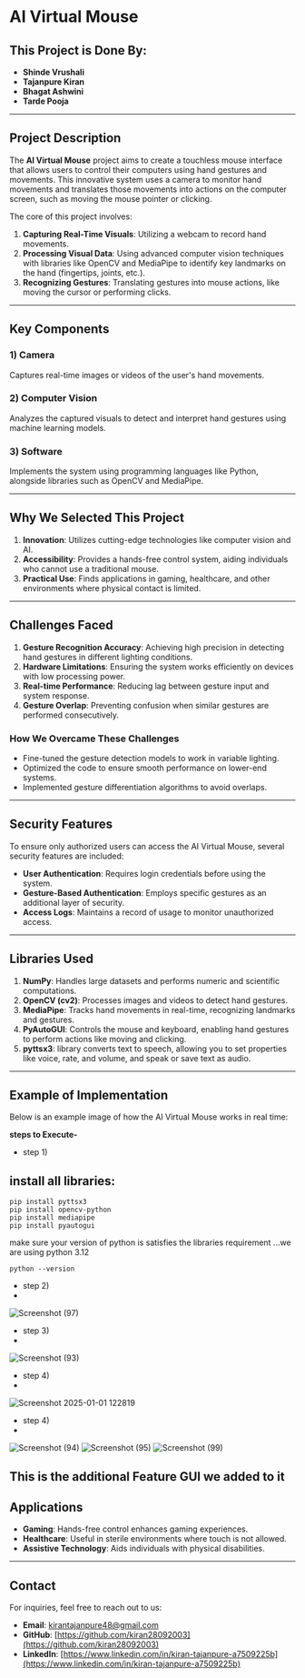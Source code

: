 # AI Virtual Mouse

## This Project is Done By:
- **Shinde Vrushali**  
- **Tajanpure Kiran**  
- **Bhagat Ashwini**  
- **Tarde Pooja**

---

## Project Description
The **AI Virtual Mouse** project aims to create a touchless mouse interface that allows users to control their computers using hand gestures and movements. This innovative system uses a camera to monitor hand movements and translates those movements into actions on the computer screen, such as moving the mouse pointer or clicking.

The core of this project involves:
1. **Capturing Real-Time Visuals**: Utilizing a webcam to record hand movements.  
2. **Processing Visual Data**: Using advanced computer vision techniques with libraries like OpenCV and MediaPipe to identify key landmarks on the hand (fingertips, joints, etc.).
3. **Recognizing Gestures**: Translating gestures into mouse actions, like moving the cursor or performing clicks.

---

## Key Components

### 1) Camera  
Captures real-time images or videos of the user's hand movements.  
### 2) Computer Vision  
Analyzes the captured visuals to detect and interpret hand gestures using machine learning models.  
### 3) Software  
Implements the system using programming languages like Python, alongside libraries such as OpenCV and MediaPipe.

---

## Why We Selected This Project
1. **Innovation**: Utilizes cutting-edge technologies like computer vision and AI.  
2. **Accessibility**: Provides a hands-free control system, aiding individuals who cannot use a traditional mouse.  
3. **Practical Use**: Finds applications in gaming, healthcare, and other environments where physical contact is limited.

---

## Challenges Faced
1. **Gesture Recognition Accuracy**: Achieving high precision in detecting hand gestures in different lighting conditions.  
2. **Hardware Limitations**: Ensuring the system works efficiently on devices with low processing power.  
3. **Real-time Performance**: Reducing lag between gesture input and system response.  
4. **Gesture Overlap**: Preventing confusion when similar gestures are performed consecutively.

### How We Overcame These Challenges
- Fine-tuned the gesture detection models to work in variable lighting.  
- Optimized the code to ensure smooth performance on lower-end systems.  
- Implemented gesture differentiation algorithms to avoid overlaps.

---


## Security Features
To ensure only authorized users can access the AI Virtual Mouse, several security features are included:  
- **User Authentication**: Requires login credentials before using the system.  
- **Gesture-Based Authentication**: Employs specific gestures as an additional layer of security.  
- **Access Logs**: Maintains a record of usage to monitor unauthorized access.

---

## Libraries Used
1. **NumPy**: Handles large datasets and performs numeric and scientific computations.  
2. **OpenCV (cv2)**: Processes images and videos to detect hand gestures.  
3. **MediaPipe**: Tracks hand movements in real-time, recognizing landmarks and gestures.  
4. **PyAutoGUI**: Controls the mouse and keyboard, enabling hand gestures to perform actions like moving and clicking.
5. **pyttsx3**: library converts text to speech, allowing you to set properties like voice, rate, and volume, and speak or save text as audio. 
---

## Example of Implementation
Below is an example image of how the AI Virtual Mouse works in real time:

**steps to Execute-**
- step 1)
## install all libraries:
```
pip install pyttsx3
pip install opencv-python
pip install mediapipe
pip install pyautogui
```
make sure your version of python is satisfies the libraries requirement ...we are using python 3.12
```
python --version
```
- step 2)
- 
![Screenshot (97)](https://github.com/user-attachments/assets/6f64a456-cccd-4be9-80da-73ca50f1ae6d)

- step 3)
- 
![Screenshot (93)](https://github.com/user-attachments/assets/23e7f71a-1d8c-431e-83b4-07ad8e20039f)
- step 4)
- 
![Screenshot 2025-01-01 122819](https://github.com/user-attachments/assets/285dd0cb-b049-4667-8474-7e688b33bd87)
- step 4)
- 
![Screenshot (94)](https://github.com/user-attachments/assets/f034a790-a512-4abf-9112-6f4ba0be4a94)
![Screenshot (95)](https://github.com/user-attachments/assets/dd968ad7-548d-426b-9901-43ae99bafb80)
![Screenshot (99)](https://github.com/user-attachments/assets/de8d35e5-f4b6-4725-baba-60ccf02eaf90)

This is the additional Feature GUI we added to it
---
## Applications
- **Gaming**: Hands-free control enhances gaming experiences.  
- **Healthcare**: Useful in sterile environments where touch is not allowed.  
- **Assistive Technology**: Aids individuals with physical disabilities.

---

## Contact
For inquiries, feel free to reach out to us:  
- **Email**: kirantajanpure48@gmail.com  
- **GitHub**: [https://github.com/kiran28092003](https://github.com/kiran28092003)  
- **LinkedIn**: [https://www.linkedin.com/in/kiran-tajanpure-a7509225b](https://www.linkedin.com/in/kiran-tajanpure-a7509225b)  

